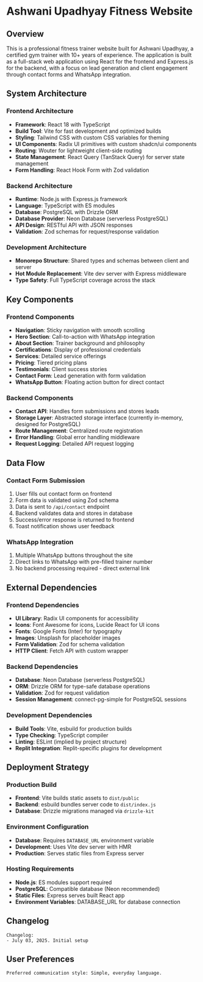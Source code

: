 # Ashwani Upadhyay Fitness Website

## Overview

This is a professional fitness trainer website built for Ashwani Upadhyay, a certified gym trainer with 10+ years of experience. The application is built as a full-stack web application using React for the frontend and Express.js for the backend, with a focus on lead generation and client engagement through contact forms and WhatsApp integration.

## System Architecture

### Frontend Architecture
- **Framework**: React 18 with TypeScript
- **Build Tool**: Vite for fast development and optimized builds
- **Styling**: Tailwind CSS with custom CSS variables for theming
- **UI Components**: Radix UI primitives with custom shadcn/ui components
- **Routing**: Wouter for lightweight client-side routing
- **State Management**: React Query (TanStack Query) for server state management
- **Form Handling**: React Hook Form with Zod validation

### Backend Architecture
- **Runtime**: Node.js with Express.js framework
- **Language**: TypeScript with ES modules
- **Database**: PostgreSQL with Drizzle ORM
- **Database Provider**: Neon Database (serverless PostgreSQL)
- **API Design**: RESTful API with JSON responses
- **Validation**: Zod schemas for request/response validation

### Development Architecture
- **Monorepo Structure**: Shared types and schemas between client and server
- **Hot Module Replacement**: Vite dev server with Express middleware
- **Type Safety**: Full TypeScript coverage across the stack

## Key Components

### Frontend Components
- **Navigation**: Sticky navigation with smooth scrolling
- **Hero Section**: Call-to-action with WhatsApp integration
- **About Section**: Trainer background and philosophy
- **Certifications**: Display of professional credentials
- **Services**: Detailed service offerings
- **Pricing**: Tiered pricing plans
- **Testimonials**: Client success stories
- **Contact Form**: Lead generation with form validation
- **WhatsApp Button**: Floating action button for direct contact

### Backend Components
- **Contact API**: Handles form submissions and stores leads
- **Storage Layer**: Abstracted storage interface (currently in-memory, designed for PostgreSQL)
- **Route Management**: Centralized route registration
- **Error Handling**: Global error handling middleware
- **Request Logging**: Detailed API request logging

## Data Flow

### Contact Form Submission
1. User fills out contact form on frontend
2. Form data is validated using Zod schema
3. Data is sent to `/api/contact` endpoint
4. Backend validates data and stores in database
5. Success/error response is returned to frontend
6. Toast notification shows user feedback

### WhatsApp Integration
1. Multiple WhatsApp buttons throughout the site
2. Direct links to WhatsApp with pre-filled trainer number
3. No backend processing required - direct external link

## External Dependencies

### Frontend Dependencies
- **UI Library**: Radix UI components for accessibility
- **Icons**: Font Awesome for icons, Lucide React for UI icons
- **Fonts**: Google Fonts (Inter) for typography
- **Images**: Unsplash for placeholder images
- **Form Validation**: Zod for schema validation
- **HTTP Client**: Fetch API with custom wrapper

### Backend Dependencies
- **Database**: Neon Database (serverless PostgreSQL)
- **ORM**: Drizzle ORM for type-safe database operations
- **Validation**: Zod for request validation
- **Session Management**: connect-pg-simple for PostgreSQL sessions

### Development Dependencies
- **Build Tools**: Vite, esbuild for production builds
- **Type Checking**: TypeScript compiler
- **Linting**: ESLint (implied by project structure)
- **Replit Integration**: Replit-specific plugins for development

## Deployment Strategy

### Production Build
- **Frontend**: Vite builds static assets to `dist/public`
- **Backend**: esbuild bundles server code to `dist/index.js`
- **Database**: Drizzle migrations managed via `drizzle-kit`

### Environment Configuration
- **Database**: Requires `DATABASE_URL` environment variable
- **Development**: Uses Vite dev server with HMR
- **Production**: Serves static files from Express server

### Hosting Requirements
- **Node.js**: ES modules support required
- **PostgreSQL**: Compatible database (Neon recommended)
- **Static Files**: Express serves built React app
- **Environment Variables**: DATABASE_URL for database connection

## Changelog

```
Changelog:
- July 03, 2025. Initial setup
```

## User Preferences

```
Preferred communication style: Simple, everyday language.
```